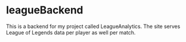 # leagueBackend

This is a backend for my project called LeagueAnalytics. The site serves League of Legends data per player as well per match.
